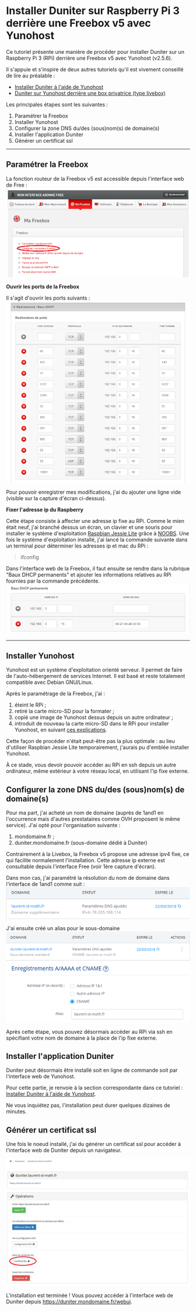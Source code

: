 Installer Duniter sur Raspberry Pi 3 derrière une Freebox v5 avec Yunohost
===================


Ce tutoriel présente une manière de procéder pour installer Duniter sur un Raspberry Pi 3 (RPi) derrière une Freebox v5 avec Yunohost (v2.5.6).

Il s'appuie et s'inspire de deux autres tutoriels qu'il est vivement conseillé de lire au préalable :

 - [Installer Duniter à l'aide de Yunohost](https://forum.duniter.org/t/installation-d-un-noeud-duniter-a-l-aide-de-yunohost/1420)
 - [Duniter sur Yunohost derrière une box privatrice (type livebox)](https://forum.duniter.org/t/duniter-sur-yunohost-derriere-une-box-privatrice-type-livebox/2169)

Les principales étapes sont les suivantes :
 1. Paramétrer la Freebox
 2. Installer Yunohost
 3. Configurer la zone DNS du/des (sous)nom(s) de domaine(s)
 4. Installer l'application Duniter
 5. Générer un certificat ssl

----------

Paramétrer la Freebox
-------------

La fonction routeur de la Freebox v5 est accessible depuis l'interface web de Free :
![Freebox v5 routeur](./images/freebox_v5_routeur.png)

**Ouvrir les ports de la Freebox**

 Il s'agit d'ouvrir les ports suivants :
![Freebox v5 ports ouverts](./images/freebox_v5_redirections_ports.PNG)

Pour pouvoir enregistrer mes modifications, j'ai du ajouter une ligne vide (visible sur la capture d'écran ci-dessus).

**Fixer l'adresse ip du Raspberry**

Cette étape consiste à affecter une adresse ip fixe au RPi. 
Comme le mien était neuf, j'ai branché dessus un écran, un clavier et une souris pour installer le système d'exploitation [Raspbian Jessie Lite](https://www.raspberrypi.org/downloads/raspbian/) grâce à [NOOBS](https://www.raspberrypi.org/downloads/noobs/).
Une fois le système d'exploitation installé, j'ai lancé la commande suivante dans un terminal pour déterminer les adresses ip et mac du RPi : 
> ifconfig

Dans l'interface web de la Freebox, il faut ensuite se rendre dans la rubrique "Baux DHCP permanents" et ajouter les informations relatives au RPi fournies par la commande précédente.
![Freebox v5 - Baux DHCP permanents](./images/freebox_v5_baux_dhcp_perm.PNG)


----------


Installer Yunohost
-------------------
Yunohost est un système d'exploitation orienté serveur. Il permet de faire de l'auto-hébergement de services Internet. Il est basé et reste totalement compatible avec Debian GNU/Linux.

Après le paramétrage de la Freebox, j'ai :
 1. éteint le RPi ;
 2. retiré la carte micro-SD pour la formater ;
 3. copié une image de Yunohost dessus depuis un autre ordinateur ;
 4. introduit de nouveau la carte micro-SD dans le RPi pour installer Yunohost, en suivant [ces explications](https://yunohost.org/#/install_on_raspberry_fr).

Cette façon de procéder n'était peut-être pas la plus optimale : au lieu d'utiliser Raspbian Jessie Lite temporairement, j'aurais pu d'emblée installer Yunohost.

À ce stade, vous devoir pouvoir accéder au RPi en ssh depuis un autre ordinateur, même extérieur à votre réseau local, en utilisant l'ip fixe externe.


Configurer la zone DNS du/des (sous)nom(s) de domaine(s)
-------------------

Pour ma part, j'ai acheté un nom de domaine (auprès de 1and1 en l'occurrence mais d'autres prestataires comme OVH proposent le même service). J'ai opté pour l'organisation suivante :
 1. mondomaine.fr ;
 2. duniter.mondomaine.fr (sous-domaine dédié à Duniter)

Contrairement à la Livebox, la Freebox v5 propose une adresse ipv4 fixe, ce qui facilite normalement l'installation. Cette adresse ip externe est consultable depuis l'interface Free (voir 1ère capture d'écran).

Dans mon cas, j'ai paramétré la résolution du nom de domaine dans l'interface de 1and1 comme suit :
![Gestion domaine](./images/gestion_domaine.PNG)

J'ai ensuite créé un alias pour le sous-domaine
![Gestion domaine1](./images/gestion_sous_domaine.PNG)
![Gestion domaine2](./images/gestion_sous_domaine_2.PNG)

Après cette étape, vous pouvez désormais accéder au RPi via ssh en spécifiant votre nom de domaine à la place de l'ip fixe externe.


Installer l'application Duniter
-------------------

Duniter peut désormais être installé soit en ligne de commande soit par l'interface web de Yunohost.

Pour cette partie, je renvoie à la section correspondante dans ce tutoriel : [Installer Duniter à l'aide de Yunohost](https://forum.duniter.org/t/installation-d-un-noeud-duniter-a-l-aide-de-yunohost/1420).

Ne vous inquiétez pas, l'installation peut durer quelques dizaines de minutes.


Générer un certificat ssl
-------------------

Une fois le noeud installé, j'ai du générer un certificat ssl pour accéder à l'interface web de Duniter depuis un navigateur.

![Generer certificat ssl](./images/yunohost_certificat_ssl.PNG)

L'installation est terminée ! Vous pouvez accéder à l'interface web de Duniter depuis https://duniter.mondomaine.fr/webui.

